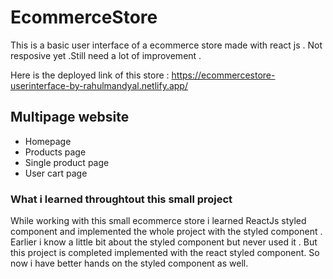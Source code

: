 # EcommerceStore

This is a basic  user interface of a ecommerce store  made with react js . Not resposive yet .Still need a lot of improvement .

Here is the deployed link of  this  store : https://ecommercestore-userinterface-by-rahulmandyal.netlify.app/

## Multipage website 
-  Homepage 
-  Products page
- Single product page
-  User cart page

### What i learned throughtout this small project

While working with this small ecommerce store i learned  ReactJs styled component and implemented the whole 
project with the styled component . Earlier i know a little bit about the styled component but never used it .
But this project is completed implemented with the react styled component. So now i  have better hands on the styled component as well. 

